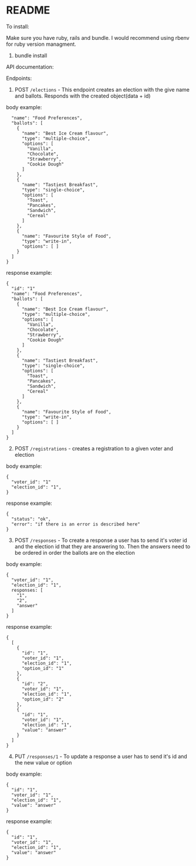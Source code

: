 # README

To install:

Make sure you have ruby, rails and bundle. I would recommend using rbenv for ruby version managment.
1. bundle install

API documentation:

Endpoints:

1. POST `/elections` -  This endpoint creates an election with the give name and ballots. Responds with the created object(data + id)

body example:
```{
  "name": "Food Preferences",
  "ballots": [
    {
      "name": "Best Ice Cream flavour",
      "type": "multiple-choice",
      "options": [
        "Vanilla",
        "Chocolate",
        "Strawberry",
        "Cookie Dough"
      ]
    },
    {
      "name": "Tastiest Breakfast",
      "type": "single-choice",
      "options": [
        "Toast",
        "Pancakes",
        "Sandwich",
        "Cereal"
      ]
    },
    {
      "name": "Favourite Style of Food",
      "type": "write-in",
      "options": [ ]
    }
  ]
}
```
response example:
```
{
  "id": "1"
  "name": "Food Preferences",
  "ballots": [
    {
      "name": "Best Ice Cream flavour",
      "type": "multiple-choice",
      "options": [
        "Vanilla",
        "Chocolate",
        "Strawberry",
        "Cookie Dough"
      ]
    },
    {
      "name": "Tastiest Breakfast",
      "type": "single-choice",
      "options": [
        "Toast",
        "Pancakes",
        "Sandwich",
        "Cereal"
      ]
    },
    {
      "name": "Favourite Style of Food",
      "type": "write-in",
      "options": [ ]
    }
  ]
}
```
2. POST `/registrations` -  creates a registration to a given voter and election

body example:
```
{
  "voter_id": "1"
  "election_id": "1",
}
```
response example:
```
{
  "status": "ok",
  "error": "if there is an error is described here"
}
```
3. POST `/responses` -  To create a response a user has to send it's voter id and the election id that they are answering to.
Then the answers need to be ordered in order the ballots are on the election

body example:
```
{
  "voter_id": "1",
  "election_id": "1",
  responses: [
    "1",
    "2",
    "answer"
  ]
}
```
response example:
```
{
  [
    {
      "id": "1",
      "voter_id": "1",
      "election_id": "1",
      "option_id": "1"
    },
    {
      "id": "2",
      "voter_id": "1",
      "election_id": "1",
      "option_id": "2"
    },
    {
      "id": "1",
      "voter_id": "1",
      "election_id": "1",
      "value": "answer"
    }
  ]
}
```
4. PUT `/responses/1` -  To update a response a user has to send it's id and the new value or option

body example:
```
{
  "id": "1",
  "voter_id": "1",
  "election_id": "1",
  "value": "answer"
}
```
response example:
```
{
  "id": "1",
  "voter_id": "1",
  "election_id": "1",
  "value": "answer"
}
```
